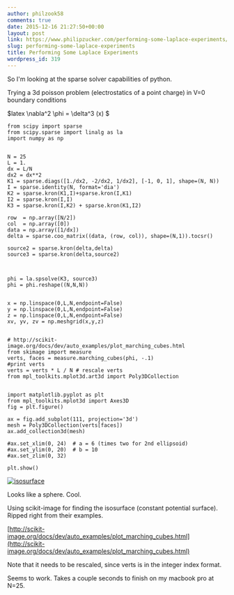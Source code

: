 ```yaml
---
author: philzook58
comments: true
date: 2015-12-16 21:27:50+00:00
layout: post
link: https://www.philipzucker.com/performing-some-laplace-experiments/
slug: performing-some-laplace-experiments
title: Performing Some Laplace Experiments
wordpress_id: 319
---
```


So I'm looking at the sparse solver capabilities of python.

Trying a 3d poisson problem (electrostatics of a point charge) in V=0 boundary conditions

$latex \nabla^2 \phi = \delta^3 (x) $



    
    from scipy import sparse
    from scipy.sparse import linalg as la
    import numpy as np
    
    
    N = 25
    L = 1.
    dx = L/N
    dx2 = dx**2
    K1 = sparse.diags([1./dx2, -2/dx2, 1/dx2], [-1, 0, 1], shape=(N, N))
    I = sparse.identity(N, format='dia')
    K2 = sparse.kron(K1,I)+sparse.kron(I,K1)
    I2 = sparse.kron(I,I)
    K3 = sparse.kron(I,K2) + sparse.kron(K1,I2)
    
    row  = np.array([N/2])
    col  = np.array([0])
    data = np.array([1/dx])
    delta = sparse.coo_matrix((data, (row, col)), shape=(N,1)).tocsr()
    
    source2 = sparse.kron(delta,delta)
    source3 = sparse.kron(delta,source2)
    
    
    
    phi = la.spsolve(K3, source3)
    phi = phi.reshape((N,N,N))
    
    
    x = np.linspace(0,L,N,endpoint=False)
    y = np.linspace(0,L,N,endpoint=False)
    z = np.linspace(0,L,N,endpoint=False)
    xv, yv, zv = np.meshgrid(x,y,z)
    
    
    # http://scikit-image.org/docs/dev/auto_examples/plot_marching_cubes.html
    from skimage import measure
    verts, faces = measure.marching_cubes(phi, -.1)
    #print verts
    verts = verts * L / N # rescale verts
    from mpl_toolkits.mplot3d.art3d import Poly3DCollection
    
    
    import matplotlib.pyplot as plt
    from mpl_toolkits.mplot3d import Axes3D
    fig = plt.figure()
    
    ax = fig.add_subplot(111, projection='3d')
    mesh = Poly3DCollection(verts[faces])
    ax.add_collection3d(mesh)
    
    #ax.set_xlim(0, 24)  # a = 6 (times two for 2nd ellipsoid)
    #ax.set_ylim(0, 20)  # b = 10
    #ax.set_zlim(0, 32)
    
    plt.show()
    


[![isosurface](http://philzucker.nfshost.com/wordpress/wp-content/uploads/2015/12/isosurface-300x225.png)](http://philzucker.nfshost.com/wordpress/wp-content/uploads/2015/12/isosurface.png)

Looks like a sphere. Cool.

Using scikit-image for finding the isosurface (constant potential surface). Ripped right from their examples.

[http://scikit-image.org/docs/dev/auto_examples/plot_marching_cubes.html](http://scikit-image.org/docs/dev/auto_examples/plot_marching_cubes.html)

Note that it needs to be rescaled, since verts is in the integer index format.

Seems to work. Takes a couple seconds to finish on my macbook pro at N=25.


